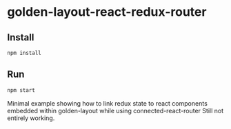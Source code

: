 # golden-layout-react-redux-router

## Install
```bash
npm install
```

## Run
```bash
npm start
```

Minimal example showing how to link redux state to react components embedded within golden-layout while using connected-react-router
Still not entirely working.
